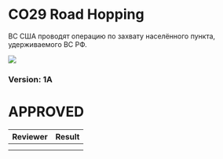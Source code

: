 ﻿# CO29 Road Hopping
ВС США проводят операцию по захвату населённого пункта, удерживаемого ВС РФ.

<img src='https://github.com/rempopo/CO29_Road_Hopping_1A.WL_Rosche/blob/master/overview.jpg?raw=true' />	

### Version: 1A


# APPROVED
| Reviewer | Result |
| ------------ | ------------- |
|  |  |
|  |  |
